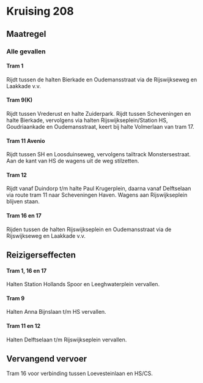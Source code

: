 # Kruising 208
## Maatregel
### Alle gevallen

#### Tram 1
Rijdt tussen de halten Bierkade en Oudemansstraat via de Rijswijkseweg en Laakkade v.v.

#### Tram 9(K)
Rijdt tussen Vrederust en halte Zuiderpark.
Rijdt tussen Scheveningen en halte Bierkade, vervolgens via halten Rijswijkseplein/Station HS, Goudriaankade en Oudemansstraat, keert bij halte Volmerlaan van tram 17.

#### Tram 11 Avenio
Rijdt tussen SH en Loosduinseweg, vervolgens tailtrack Monstersestraat.
Aan de kant van HS de wagens uit de weg stilzetten.

#### Tram 12
Rijdt vanaf Duindorp t/m halte Paul Krugerplein, daarna vanaf Delftselaan via route tram 11 naar Scheveningen Haven.
Wagens aan Rijswijkseplein blijven staan.

#### Tram 16 en 17
Rijden tussen de halten Rijswijkseplein en Oudemansstraat via de Rijswijkseweg en Laakkade v.v.

## Reizigerseffecten

#### Tram 1, 16 en 17
Halten Station Hollands Spoor en Leeghwaterplein vervallen.

#### Tram 9
Halten Anna Bijnslaan t/m HS vervallen.

#### Tram 11 en 12
Halten Delftselaan t/m Rijswijkseplein vervallen.

## Vervangend vervoer
Tram 16 voor verbinding tussen Loevesteinlaan en HS/CS.

